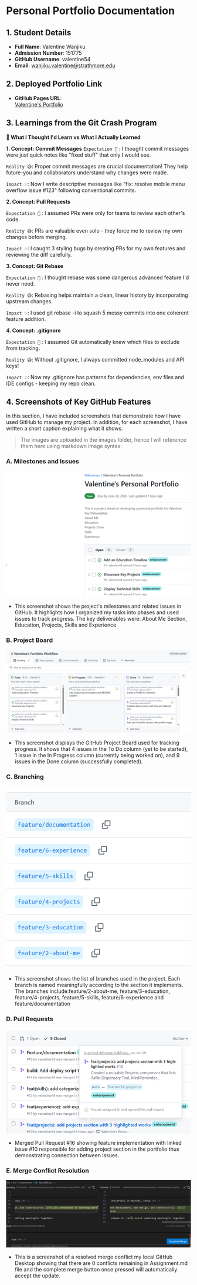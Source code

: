 # Personal Portfolio Documentation

## 1. Student Details

- **Full Name**: Valentine Wanjiku
- **Admission Number**: 151775
- **GitHub Username**: valentine54
- **Email**: wanjiku.valentine@strathmore.edu

## 2. Deployed Portfolio Link

- **GitHub Pages URL**:  
  [Valentine's Portfolio](https://is-project-4th-year.github.io/build-your-portfolio-github-workflow-essentials-valentine54/)

## 3. Learnings from the Git Crash Program

**🧠 What I Thought I'd Learn vs What I Actually Learned**

**1. Concept: Commit Messages**
`Expectation 👀` : I thought commit messages were just quick notes like "fixed stuff" that only I would see.

`Reality 😅`: Proper commit messages are crucial documentation! They help future-you and collaborators understand why changes were made.

`Impact 💡`: Now I write descriptive messages like "fix: resolve mobile menu overflow issue #123" following conventional commits.

**2. Concept: Pull Requests**

`Expectation 👀` : I assumed PRs were only for teams to review each other's code.

`Reality 😅`: PRs are valuable even solo - they force me to review my own changes before merging.

`Impact 💡`: I caught 3 styling bugs by creating PRs for my own features and reviewing the diff carefully.


**3. Concept: Git Rebase**

`Expectation 👀` : I thought rebase was some dangerous advanced feature I'd never need.

`Reality 😅`: Rebasing helps maintain a clean, linear history by incorporating upstream changes.

`Impact 💡`: I used git rebase -i to squash 5 messy commits into one coherent feature addition.

**4. Concept: .gitignore**

`Expectation 👀` : I assumed Git automatically knew which files to exclude from tracking.

`Reality 😅`: Without .gitignore, I always committed node_modules and API keys!

`Impact 💡`: Now my .gitignore has patterns for dependencies, env files and IDE configs - keeping my repo clean.

## 4. Screenshots of Key GitHub Features

In this section, I have included screenshots that demonstrate how I have used GitHub to manage my project. In addition, for each screenshot, I have written a short caption explaining what it shows.

>The images are uploaded in the images folder, hence I will reference them here using markdown image syntax:

### A. Milestones and Issues
 
![Milestone&Issues](images/portfolio1.png)

-  This screenshot shows the project's milestones and related issues in GitHub. It highlights how I organized my tasks into phases and used issues to track progress. The key deliverables were: About Me Section, Education, Projects, Skills and Experience

### B. Project Board

![ProjectBoard](images/projectboard.png)

- This screenshot displays the GitHub Project Board used for tracking progress. It shows that 4 issues in the To Do column (yet to be started), 1 issue in the In Progress column (currently being worked on), and 9 issues in the Done column (successfully completed).

### C. Branching

![branches](images/branches.png)

-  This screenshot shows the list of branches used in the project. Each branch is named meaningfully according to the section it implements. The branches include:feature/2-about-me, feature/3-education, feature/4-projects, feature/5-skills, feature/6-experience and feature/documentation

### D. Pull Requests

![pullRequest](images/pullRequest.png)

- Merged Pull Request #16 showing feature implementation with linked issue #10 responsible for adding project section in the portfolio thus demonstrating connection between issues.

### E. Merge Conflict Resolution

![resolvedMerge](images/resolvedmerge.png)

- This is a screenshot of a resolved merge conflict my local GitHub Desktop showing that there are 0 conflicts remaining in Assignment.md file and the complete merge button once pressed will automatically accept the update.
